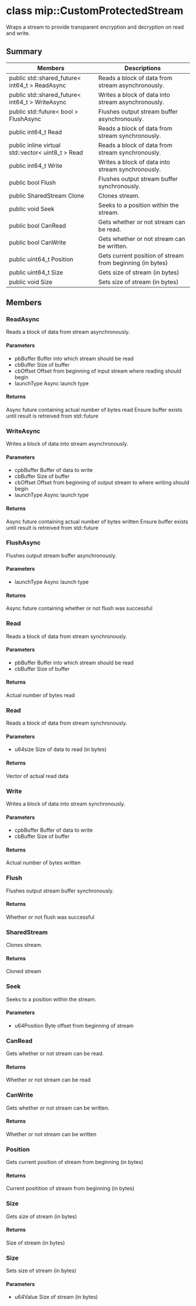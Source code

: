 # class mip::CustomProtectedStream 
Wraps a stream to provide transparent encryption and decryption on read and write.
## Summary
 Members                        | Descriptions                                
--------------------------------|---------------------------------------------
public std::shared_future< int64_t > ReadAsync | Reads a block of data from stream asynchronously.
public std::shared_future< int64_t > WriteAsync | Writes a block of data into stream asynchronously.
public std::future< bool > FlushAsync | Flushes output stream buffer asynchronously.
public int64_t Read | Reads a block of data from stream synchronously.
public inline virtual std::vector< uint8_t > Read | Reads a block of data from stream synchronously.
public int64_t Write | Writes a block of data into stream synchronously.
public bool Flush | Flushes output stream buffer synchronously.
public SharedStream Clone | Clones stream.
public void Seek | Seeks to a position within the stream.
public bool CanRead | Gets whether or not stream can be read.
public bool CanWrite | Gets whether or not stream can be written.
public uint64_t Position | Gets current position of stream from beginning (in bytes)
public uint64_t Size | Gets size of stream (in bytes)
public void Size | Sets size of stream (in bytes)
## Members
### ReadAsync
Reads a block of data from stream asynchronously.
#### Parameters
* pbBuffer Buffer into which stream should be read 
* cbBuffer Size of buffer 
* cbOffset Offset from beginning of input stream where reading should begin 
* launchType Async launch type
#### Returns
Async future containing actual number of bytes read
Ensure buffer exists until result is retreived from std::future
### WriteAsync
Writes a block of data into stream asynchronously.
#### Parameters
* cpbBuffer Buffer of data to write 
* cbBuffer Size of buffer 
* cbOffset Offset from beginning of output stream to where writing should begin 
* launchType Async launch type
#### Returns
Async future containing actual number of bytes written
Ensure buffer exists until result is retreived from std::future
### FlushAsync
Flushes output stream buffer asynchronously.
#### Parameters
* launchType Async launch type
#### Returns
Async future containing whether or not flush was successful
### Read
Reads a block of data from stream synchronously.
#### Parameters
* pbBuffer Buffer into which stream should be read 
* cbBuffer Size of buffer
#### Returns
Actual number of bytes read
### Read
Reads a block of data from stream synchronously.
#### Parameters
* u64size Size of data to read (in bytes)
#### Returns
Vector of actual read data
### Write
Writes a block of data into stream synchronously.
#### Parameters
* cpbBuffer Buffer of data to write 
* cbBuffer Size of buffer
#### Returns
Actual number of bytes written
### Flush
Flushes output stream buffer synchronously.
#### Returns
Whether or not flush was successful
### SharedStream
Clones stream.
#### Returns
Cloned stream
### Seek
Seeks to a position within the stream.
#### Parameters
* u64Position Byte offset from beginning of stream
### CanRead
Gets whether or not stream can be read.
#### Returns
Whether or not stream can be read
### CanWrite
Gets whether or not stream can be written.
#### Returns
Whether or not stream can be written
### Position
Gets current position of stream from beginning (in bytes)
#### Returns
Current positition of stream from beginning (in bytes)
### Size
Gets size of stream (in bytes)
#### Returns
Size of stream (in bytes)
### Size
Sets size of stream (in bytes)
#### Parameters
* u64Value Size of stream (in bytes)